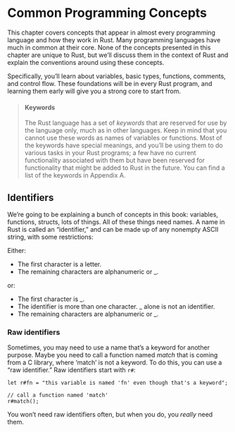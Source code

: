 # Common Programming Concepts

This chapter covers concepts that appear in almost every programming language
and how they work in Rust. Many programming languages have much in common at
their core. None of the concepts presented in this chapter are unique to Rust,
but we’ll discuss them in the context of Rust and explain the conventions
around using these concepts.

Specifically, you’ll learn about variables, basic types, functions, comments,
and control flow. These foundations will be in every Rust program, and learning
them early will give you a strong core to start from.

> #### Keywords
>
> The Rust language has a set of *keywords* that are reserved for use by
> the language only, much as in other languages. Keep in mind that you cannot
> use these words as names of variables or functions. Most of the keywords have
> special meanings, and you’ll be using them to do various tasks in your Rust
> programs; a few have no current functionality associated with them but have
> been reserved for functionality that might be added to Rust in the future. You
> can find a list of the keywords in Appendix A.

## Identifiers

We’re going to be explaining a bunch of concepts in this book: variables,
functions, structs, lots of things. All of these things need names. A name
in Rust is called an “identifier,” and can be made up of any nonempty ASCII
string, with some restrictions:

Either:

* The first character is a letter.
* The remaining characters are alphanumeric or _.

or:

* The first character is _.
* The identifier is more than one character. _ alone is not an identifier.
* The remaining characters are alphanumeric or _.

### Raw identifiers

Sometimes, you may need to use a name that’s a keyword for another purpose.
Maybe you need to call a function named *match* that is coming from a C
library, where ‘match’ is not a keyword. To do this, you can use a “raw identifier.”
Raw identifiers start with `r#`:

```rust,ignore
let r#fn = "this variable is named 'fn' even though that's a keyword";

// call a function named 'match'
r#match();
```

You won’t need raw identifiers often, but when you do, you *really* need them.
